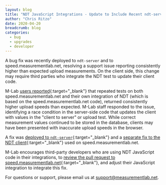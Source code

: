 ```yaml
---
layout: blog
title: "NDT JavaScript Integrations - Update to Include Recent ndt-server Bug Fix"
author: "Chris Ritzo"
date: 2020-04-20
breadcrumb: blog
categories:
  - bug
  - upgrades
  - developer
---
```


A bug fix was recently deployed to `ndt-server` and to speed.measurementlab.net, resolving a support issue reporting consistently higher than expected upload measurements. On the client side, this change may require third parties who integrate the NDT test to update their client code.<!--more-->

M-Lab [users reported](https://github.com/m-lab/ndt-server/issues/281){:target="_blank"} that repeated tests on both speed.measurementlab.net and their own integration of NDT (which is based on the speed.measurementlab.net code), returned consistently higher upload speeds than expected. M-Lab staff responded to the issue, identifying a race condition in the server-side code that updates the client with values in the "client to server" or upload test. While correct measurement values continued to be stored in the database, clients may have been presented with inaccurate upload speeds in the browser.

A fix was [deployed to `ndt-server`](https://github.com/m-lab/ndt-server/pull/283){:target="_blank"} and a [separate fix to the NDT client](https://github.com/m-lab/mlab-speedtest/pull/21/files){:target="_blank"} used on speed.measurementlab.net.

M-Lab encourages third-party developers who are using NDT JavaScript code in their integrations, to [review the pull request to speed.measurementlab.net](https://github.com/m-lab/mlab-speedtest/pull/21/files){:target="_blank"}, and adjust their JavaScript integration to integrate this fix.

For questions or support, please email us at support@measurementlab.net.
